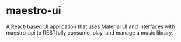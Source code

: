 # maestro-ui
A React-based UI application that uses Material UI and interfaces with maestro-api to RESTfully consume, play, and manage a music library.
